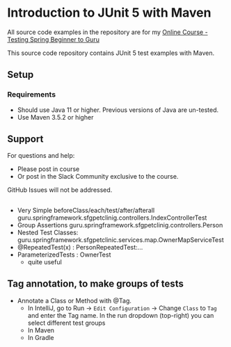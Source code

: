 # Introduction to JUnit 5 with Maven

All source code examples in the repository are for my [Online Course - Testing Spring Beginner to Guru](https://www.udemy.com/testing-spring-boot-beginner-to-guru/?couponCode=GITHUB_REPO)

This source code repository contains JUnit 5 test examples with Maven.

## Setup
### Requirements
* Should use Java 11 or higher. Previous versions of Java are un-tested.
* Use Maven 3.5.2 or higher

## Support
For questions and help:
* Please post in course
* Or post in the Slack Community exclusive to the course.

GitHub Issues will not be addressed.


## 
- Very Simple beforeClass/each/test/after/afterall guru.springframework.sfgpetclinig.controllers.IndexControllerTest
- Group Assertions guru.springframework.sfgpetclinig.controllers.Person
- Nested Test Classes: guru.springframework.sfgpetclinic.services.map.OwnerMapServiceTest
- @RepeatedTest(x) : PersonRepeatedTest:...
- ParameterizedTests : OwnerTest  
  - quite useful

## Tag annotation, to make groups of tests
- Annotate a Class or Method with @Tag. 
  - In IntelliJ, go to Run -> `Edit Configuration` -> Change `Class` to `Tag` and enter the Tag name. In the run dropdown (top-right) you can select different test groups
  - In Maven
  - In Gradle
    
